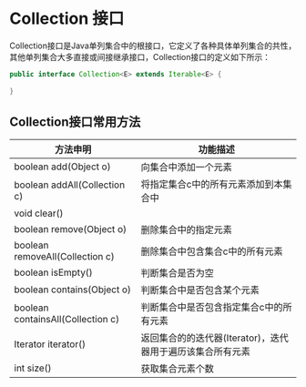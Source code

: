 # Collection 接口

Collection接口是Java单列集合中的根接口，它定义了各种具体单列集合的共性，其他单列集合大多直接或间接继承接口，Collection接口的定义如下所示：

```java
public interface Collection<E> extends Iterable<E> {
	
}
```

## Collection接口常用方法

|方法申明|功能描述|
|---|---|
|boolean add(Object o)|向集合中添加一个元素|
|boolean addAll(Collection c)|将指定集合c中的所有元素添加到本集合中|
|void clear()||
|boolean remove(Object o)|删除集合中的指定元素|
|boolean removeAll(Collection c)|删除集合中包含集合c中的所有元素|
|boolean isEmpty()|判断集合是否为空|
|boolean contains(Object o)|判断集合中是否包含某个元素|
|boolean containsAll(Collection c)|判断集合中是否包含指定集合c中的所有元素
|Iterator iterator()|返回集合的的迭代器(Iterator)，迭代器用于遍历该集合所有元素
|int size()|获取集合元素个数


